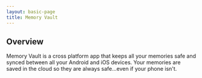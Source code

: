 ```yaml
---
layout: basic-page
title: Memory Vault
---
```



## Overview

Memory Vault is a cross platform app that keeps all your memories safe and synced between all your Android and iOS devices. Your memories are saved in the cloud so they are always safe...even if your phone isn't.
